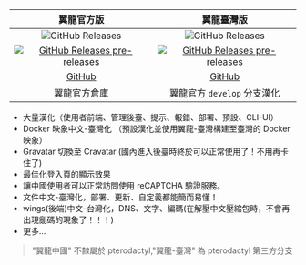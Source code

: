 |  **翼龍官方版**  |  **翼龍臺灣版**  |
|:--------------:|:--------------:|
|  ![GitHub Releases](https://img.shields.io/github/v/release/pterodactyl/panel?style=for-the-badge&logo=appveyor&label=最新發布版本)  | ![GitHub Releases](https://img.shields.io/github/v/release/pterodactyl-china/panel?style=for-the-badge&logo=appveyor&label=最新發布版本)  |
| [![GitHub Releases pre-releases](https://img.shields.io/github/v/tag/pterodactyl/panel?display_name=tag&include_prereleases&style=for-the-badge&logo=appveyor&label=最新預釋出版本)](https://github.com/pterodactyl/panel/releases) | [![GitHub Releases pre-releases](https://img.shields.io/github/v/tag/pterodactyl-china/panel?display_name=tag&include_prereleases&style=for-the-badge&logo=appveyor&label=最新預釋出版本)](https://github.com/pterodactyl-china/panel/releases) |
| [GitHub](https://github.com/pterodactyl/panel) | [GitHub](https://github.com/pterodactyl-china/panel) |
| 翼龍官方倉庫 | 翼龍官方 `develop` 分支漢化 |

* 大量漢化（使用者前端、管理後臺、提示、報錯、部署、預設、CLI-UI）
* Docker 映象中文-臺灣化 （預設漢化並使用翼龍-臺灣構建至臺灣的 Docker 映象）
* Gravatar 切換至 Cravatar (國內進入後臺時終於可以正常使用了！不用再卡住了)
* 最佳化登入頁的顯示效果
* 讓中國使用者可以正常訪問使用 reCAPTCHA 驗證服務。
* 文件中文-臺灣化，部署、更新、自定義都能簡而易懂！
* wings(後端)中文-台灣化，DNS、文字、編碼(在解壓中文壓縮包時，不會再出現亂碼的現象了！！！)
* 更多...

> "翼龍中國" 不隸屬於 pterodactyl,"翼龍-臺灣" 為 pterodactyl 第三方分支
